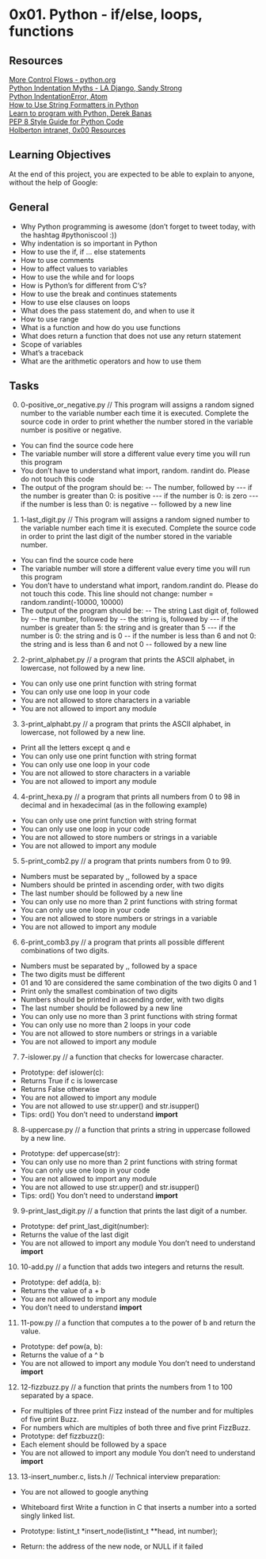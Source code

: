 # 0x01. Python - if/else, loops, functions <br />

## Resources <br />

[More Control Flows - python.org](https://docs.python.org/3.4/tutorial/controlflow.html) <br />
[Python Indentation Myths - LA Django, Sandy Strong](chrome-extension://oemmndcbldboiebfnladdacbdfmadadm/https://files.meetup.com/1544869/Python%20Indentation%20Myths.pdf) <br />
[Python IndentationError, Atom](https://www.youtube.com/watch?v=1QXOd2ZQs-Q) <br />
[How to Use String Formatters in Python](https://www.digitalocean.com/community/tutorials/how-to-use-string-formatters-in-python-3) <br />
[Learn to program with Python, Derek Banas](https://www.youtube.com/playlist?list=PLGLfVvz_LVvTn3cK5e6LjhgGiSeVlIRwt) <br />
[PEP 8 Style Guide for Python Code](https://www.python.org/dev/peps/pep-0008/) <br />
[Holberton intranet, 0x00 Resources](https://intranet.hbtn.io/projects/231) <br />

## Learning Objectives <br />

At the end of this project, you are expected to be able to explain to anyone, without the help of Google: <br />

## General <br />
- Why Python programming is awesome (don’t forget to tweet today, with the hashtag #pythoniscool :))
- Why indentation is so important in Python
- How to use the if, if ... else statements
- How to use comments
- How to affect values to variables
- How to use the while and for loops
- How is Python’s for different from C‘s?
- How to use the break and continues statements
- How to use else clauses on loops
- What does the pass statement do, and when to use it
- How to use range
- What is a function and how do you use functions
- What does return a function that does not use any return statement
- Scope of variables
- What’s a traceback
- What are the arithmetic operators and how to use them

## Tasks <br />

0. 0-positive_or_negative.py // This program will assigns a random signed number to the variable number each time it is executed. Complete the source code in order to print whether the number stored in the variable number is positive or negative.

- You can find the source code here
- The variable number will store a different value every time you will run this program
- You don’t have to understand what import, random. randint do. Please do not touch this code
- The output of the program should be:
-- The number, followed by
--- if the number is greater than 0: is positive
--- if the number is 0: is zero
--- if the number is less than 0: is negative
-- followed by a new line

1. 1-last_digit.py // This program will assigns a random signed number to the variable number each time it is executed. Complete the source code in order to print the last digit of the number stored in the variable number.

- You can find the source code here
- The variable number will store a different value every time you will run this program
- You don’t have to understand what import, random.randint do. Please do not touch this code. This line should not change: number = random.randint(-10000, 10000)
- The output of the program should be:
-- The string Last digit of, followed by
-- the number, followed by
-- the string is, followed by
--- if the number is greater than 5: the string and is greater than 5
--- if the number is 0: the string and is 0
-- if the number is less than 6 and not 0: the string and is less than 6 and not 0
-- followed by a new line

2. 2-print_alphabet.py // a program that prints the ASCII alphabet, in lowercase, not followed by a new line.

- You can only use one print function with string format
- You can only use one loop in your code
- You are not allowed to store characters in a variable
- You are not allowed to import any module

3. 3-print_alphabt.py // a program that prints the ASCII alphabet, in lowercase, not followed by a new line.

- Print all the letters except q and e
- You can only use one print function with string format
- You can only use one loop in your code
- You are not allowed to store characters in a variable
- You are not allowed to import any module

4. 4-print_hexa.py // a program that prints all numbers from 0 to 98 in decimal and in hexadecimal (as in the following example)

- You can only use one print function with string format
- You can only use one loop in your code
- You are not allowed to store numbers or strings in a variable
- You are not allowed to import any module

5. 5-print_comb2.py // a program that prints numbers from 0 to 99.

- Numbers must be separated by ,, followed by a space
- Numbers should be printed in ascending order, with two digits
- The last number should be followed by a new line
- You can only use no more than 2 print functions with string format
- You can only use one loop in your code
- You are not allowed to store numbers or strings in a variable
- You are not allowed to import any module

6. 6-print_comb3.py //  a program that prints all possible different combinations of two digits.

- Numbers must be separated by ,, followed by a space
- The two digits must be different
- 01 and 10 are considered the same combination of the two digits 0 and 1
- Print only the smallest combination of two digits
- Numbers should be printed in ascending order, with two digits
- The last number should be followed by a new line
- You can only use no more than 3 print functions with string format
- You can only use no more than 2 loops in your code
- You are not allowed to store numbers or strings in a variable
- You are not allowed to import any module

7. 7-islower.py // a function that checks for lowercase character.

- Prototype: def islower(c):
- Returns True if c is lowercase
- Returns False otherwise
- You are not allowed to import any module
- You are not allowed to use str.upper() and str.isupper()
- Tips: ord()
You don’t need to understand __import__

8. 8-uppercase.py // a function that prints a string in uppercase followed by a new line.

- Prototype: def uppercase(str):
- You can only use no more than 2 print functions with string format
- You can only use one loop in your code
- You are not allowed to import any module
- You are not allowed to use str.upper() and str.isupper()
- Tips: ord()
You don’t need to understand __import__

9. 9-print_last_digit.py // a function that prints the last digit of a number.

- Prototype: def print_last_digit(number):
- Returns the value of the last digit
- You are not allowed to import any module
You don’t need to understand __import__

10. 10-add.py // a function that adds two integers and returns the result.

- Prototype: def add(a, b):
- Returns the value of a + b
- You are not allowed to import any module
- You don’t need to understand __import__

11. 11-pow.py // a function that computes a to the power of b and return the value.

- Prototype: def pow(a, b):
- Returns the value of a ^ b
- You are not allowed to import any module
You don’t need to understand __import__

12. 12-fizzbuzz.py // a function that prints the numbers from 1 to 100 separated by a space.

- For multiples of three print Fizz instead of the number and for multiples of five print Buzz.
- For numbers which are multiples of both three and five print FizzBuzz.
- Prototype: def fizzbuzz():
- Each element should be followed by a space
- You are not allowed to import any module
You don’t need to understand __import__

13. 13-insert_number.c, lists.h // Technical interview preparation:

- You are not allowed to google anything
- Whiteboard first
Write a function in C that inserts a number into a sorted singly linked list.

- Prototype: listint_t *insert_node(listint_t **head, int number);
- Return: the address of the new node, or NULL if it failed